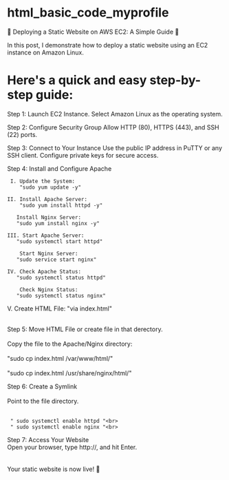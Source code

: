 # html_basic_code_myprofile

🌟 Deploying a Static Website on AWS EC2: A Simple Guide 🌟

In this post, I demonstrate how to deploy a static website using an EC2 instance on Amazon Linux. 

<h1>Here's a quick and easy step-by-step guide:</h1>

Step 1: Launch EC2 Instance. Select Amazon Linux as the operating system.

Step 2: Configure Security Group
Allow HTTP (80), HTTPS (443), and SSH (22) ports.

Step 3: Connect to Your Instance
Use the public IP address in PuTTY or any SSH client.
Configure private keys for secure access.

Step 4: Install and Configure Apache
    
     I. Update the System: 
        "sudo yum update -y"

    II. Install Apache Server: 
        "sudo yum install httpd -y"

       Install Nginx Server: 
       "sudo yum install nginx -y"

    III. Start Apache Server: 
       "sudo systemctl start httpd"

        Start Nginx Server: 
       "sudo service start nginx"
 
    IV. Check Apache Status: 
       "sudo systemctl status httpd"

        Check Nginx Status: 
       "sudo systemctl status nginx"
 
V. Create HTML File: 
 "via index.html"

<br>
Step 5: Move HTML File or create file in that derectory.<br>
<br>
 Copy the file to the Apache/Nginx directory: <br>
 <br>
 "sudo cp index.html /var/www/html/"<br>
 <br>
 "sudo cp index.html /usr/share/nginx/html/"<br>

Step 6: Create a Symlink<br>
<br>
  Point to the file directory.<br>
  <br>

     " sudo systemctl enable httpd "<br>
     " sudo systemctl enable nginx "<br>

Step 7: Access Your Website<br>
Open your browser, type http://<your-public-ip>, and hit Enter.<br>
<br>
<br>
Your static website is now live! 🚀
